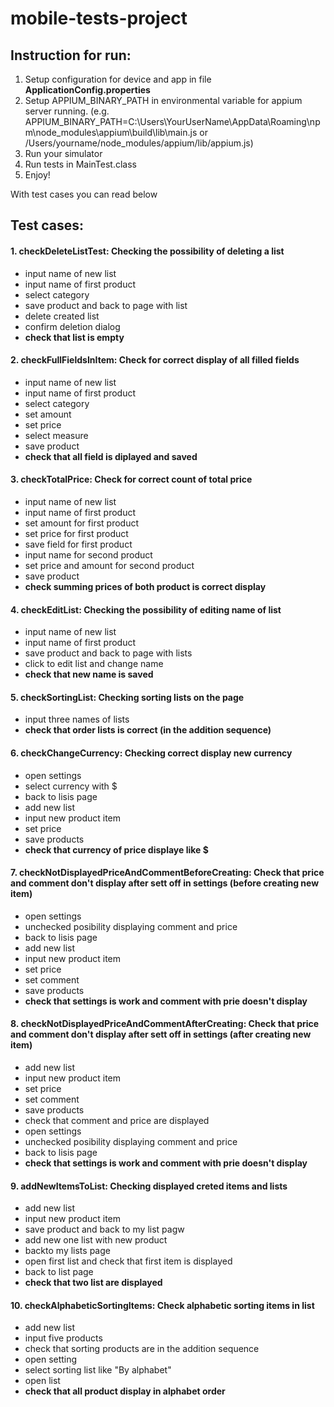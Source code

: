 # mobile-tests-project

## Instruction for run:

1. Setup configuration for device and app in file **ApplicationConfig.properties**
2. Setup APPIUM_BINARY_PATH in environmental variable for appium server running.
(e.g. APPIUM_BINARY_PATH=C:\Users\YourUserName\AppData\Roaming\npm\node_modules\appium\build\lib\main.js or
/Users/yourname/node_modules/appium/lib/appium.js)
3. Run your simulator
4. Run tests in MainTest.class
5. Enjoy!

With test cases you can read below

## Test cases:
#### 1. checkDeleteListTest: Checking the possibility of deleting a list
 - input name of new list
 - input name of first product
 - select category
 - save product and back to page with list
 - delete created list
 - confirm deletion dialog 
 - **check that list is empty**
 
#### 2. checkFullFieldsInItem: Check for correct display of all filled fields
 - input name of new list
 - input name of first product
 - select category
 - set amount
 - set price
 - select measure
 - save product
 - **check that all field is diplayed and saved**
 
#### 3. checkTotalPrice: Check for correct count of total price
 - input name of new list
 - input name of first product
 - set amount for first product
 - set price for first product
 - save field for first product
 - input name for second product
 - set price and amount for second product
 - save product
 - **check summing prices of both product is correct display**
 
#### 4. checkEditList: Checking the possibility of editing name of list
 - input name of new list
 - input name of first product
 - save product and back to page with lists
 - click to edit list and change name
 - **check that new name is saved**
 
#### 5. checkSortingList: Checking sorting lists on the page
 - input three names of lists
 - **check that order lists is correct (in the addition sequence)**

#### 6. checkChangeCurrency: Checking correct display new currency
 - open settings
 - select currency with $
 - back to lisis page
 - add new list
 - input new product item
 - set price
 - save products
 - **check that currency of price displaye like $**

#### 7. checkNotDisplayedPriceAndCommentBeforeCreating: Check that price and comment don't display after sett off in settings (before creating new item)
 - open settings
 - unchecked posibility displaying comment and price
 - back to lisis page
 - add new list
 - input new product item
 - set price
 - set comment
 - save products
 - **check that settings is work and comment with prie doesn't display**
 
#### 8. checkNotDisplayedPriceAndCommentAfterCreating: Check that price and comment don't display after sett off in settings (after creating new item)
 - add new list
 - input new product item
 - set price
 - set comment
 - save products
 - check that comment and price are displayed
 - open settings
 - unchecked posibility displaying comment and price
 - back to lisis page
 - **check that settings is work and comment with prie doesn't display**
 
#### 9. addNewItemsToList: Checking displayed creted items and lists
 - add new list
 - input new product item
 - save product and back to my list pagw
 - add new one list with new product
 - backto my lists page
 - open first list and check that first item is displayed
 - back to list page
 - **check that two list are displayed**

#### 10. checkAlphabeticSortingItems: Check alphabetic sorting items in list
 - add new list
 - input five products
 - check that sorting products are in the addition sequence
 - open setting
 - select sorting list like "By alphabet"
 - open list
 - **check that all product display in alphabet order**
